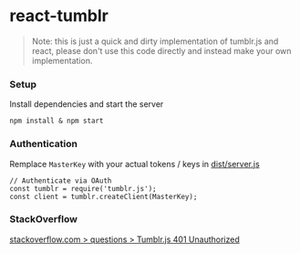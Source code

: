 # react-tumblr
> Note: this is just a quick and dirty implementation of tumblr.js and react, please don't use this code directly and instead make your own implementation.

### Setup
Install dependencies and start the server

```
npm install & npm start
```

### Authentication

Remplace `MasterKey` with your actual tokens / keys in [dist/server.js](https://github.com/btzr-io/react-tumblr/blob/master/dist/server.js#L9)
```
// Authenticate via OAuth
const tumblr = require('tumblr.js');
const client = tumblr.createClient(MasterKey);
```

### StackOverflow
[stackoverflow.com > questions > Tumblr.js 401 Unauthorized](https://stackoverflow.com/questions/45398498/tumblr-js-401-unauthorized)

